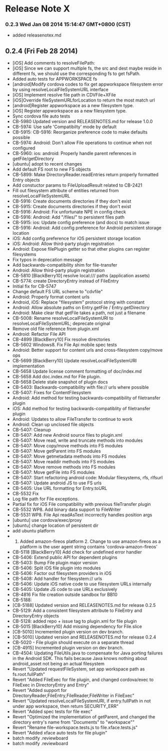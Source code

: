 <!--
#
# Licensed to the Apache Software Foundation (ASF) under one
# or more contributor license agreements.  See the NOTICE file
# distributed with this work for additional information
# regarding copyright ownership.  The ASF licenses this file
# to you under the Apache License, Version 2.0 (the
# "License"); you may not use this file except in compliance
# with the License.  You may obtain a copy of the License at
# 
# http://www.apache.org/licenses/LICENSE-2.0
# 
# Unless required by applicable law or agreed to in writing,
# software distributed under the License is distributed on an
# "AS IS" BASIS, WITHOUT WARRANTIES OR CONDITIONS OF ANY
#  KIND, either express or implied.  See the License for the
# specific language governing permissions and limitations
# under the License.
#
-->
# Release Note X


### 0.2.3 Wed Jan 08 2014 15:14:47 GMT+0800 (CST)
 *  added releasenotex.md

## 0.2.4 (Fri Feb 28 2014)


 *  [iOS] Add comments to resolveFilePath:
 *  [iOS] Since we can support multiple fs, the src and dest maybe reside in different fs, we should use the corresponding fs to get fsPath.
 *  Added auto tests for APPWORKSPACE fs
 *  [android]Modify cordova codes to fix get appworkspace filesystem error by using resolveLocalFileSystemURL interface
 *  [iOS] Implement resolve file path in CDVFile+XFile
 *  [iOS]Override fileSystemURLforLocation to return the most match url
 *  [android]Register appworkspace as a new filesystem type.
 *  [iOS] Register appworkspace as a new filesystem type.
 *  Sync cordova file auto tests
 *  CB-5980 Updated version and RELEASENOTES.md for release 1.0.0
 *  CB-5974: Use safe 'Compatibilty' mode by default
 *  CB-5915: CB-5916: Reorganize preference code to make defaults possible
 *  CB-5974: Android: Don't allow File operations to continue when not configured
 *  CB-5960: ios: android: Properly handle parent references in getFile/getDirectory
 *  [ubuntu] adopt to recent changes
 *  Add default FS root to new FS objects
 *  CB-5899: Make DirectoryReader.readEntries return properly formatted Entry objects
 *  Add constuctor params to FileUploadResult related to CB-2421
 *  Fill out filesystem attribute of entities returned from resolveLocalFileSystemURL
 *  CB-5916: Create documents directories if they don't exist
 *  CB-5915: Create documents directories if they don't exist
 *  CB-5916: Android: Fix unfortunate NPE in config check
 *  CB-5916: Android: Add "/files/" to persistent files path
 *  CB-5915: ios: Update config preference (and docs) to match issue
 *  CB-5916: Android: Add config preference for Android persistent storage location
 *  iOS: Add config preference for iOS persistent storage location
 *  iOS: Android: Allow third-party plugin registration
 *  Android: Expose filePlugin getter so that other plugins can register filesystems
 *  Fix typos in deprecation message
 *  Add backwards-compatibility shim for file-transfer
 *  Android: Allow third-party plugin registration
 *  CB-5810 [BlackBerry10] resolve local:/// paths (application assets)
 *  CB-5774: create DirectoryEntry instead of FileEntry
 *  Initial fix for CB-5747
 *  Change default FS URL scheme to "cdvfile"
 *  Android: Properly format content urls
 *  Android, iOS: Replace "filesystem" protocol string with constant
 *  Android: Allow absolute paths on Entry.getFile / Entry.getDirectory
 *  Android: Make clear that getFile takes a path, not just a filename
 *  CB-5008: Rename resolveLocalFileSystemURI to resolveLocalFileSystemURL; deprecate original
 *  Remove old file reference from plugin.xml
 *  Android: Refactor File API
 *  CB-4899 [BlackBerry10] Fix resolve directories
 *  CB-5602 Windows8. Fix File Api mobile spec tests
 *  Android: Better support for content urls and cross-filesystem copy/move ops
 *  CB-5699 [BlackBerry10] Update resolveLocalFileSystemURI implementation
 *  CB-5658 Update license comment formatting of doc/index.md
 *  CB-5658 Add doc.index.md for File plugin.
 *  CB-5658 Delete stale snapshot of plugin docs
 *  CB-5403: Backwards-compatibility with file:// urls where possible
 *  CB-5407: Fixes for ContentFilesystem
 *  Android: Add method for testing backwards-compatibility of filetransfer plugin
 *  iOS: Add method for testing backwards-compatiblity of filetransfer plugin
 *  Android: Updates to allow FileTransfer to continue to work
 *  Android: Clean up unclosed file objects
 *  CB-5407: Cleanup
 *  CB-5407: Add new Android source files to plugin.xml
 *  CB-5407: Move read, write and truncate methods into modules
 *  CB-5407: Move copy/move methods into FS modules
 *  CB-5407: Move getParent into FS modules
 *  CB-5407: Move getmetadata methods into FS modules
 *  CB-5407: Move readdir methods into FS modules
 *  CB-5407: Move remove methods into FS modules
 *  CB-5407: Move getFile into FS modules
 *  CB-5407: Start refactoring android code: Modular filesystems, rfs, rlfsurl
 *  CB-5407: Update android JS to use FS urls
 *  CB-5405: Use URL formatting for Entry.toURL
 *  CB-5532 Fix
 *  Log file path for File exceptions.
 *  Partial fix for iOS File compatibility with previous fileTransfer plugin
 *  CB-5532 WP8. Add binary data support to FileWriter
 *  CB-5531 WP8. File Api readAsText incorrectly handles position args
 *  [ubuntu] use cordova/exec/proxy
 *  [ubuntu] change location of persistent dir
 *  add ubuntu platform
 *  1. Added amazon-fireos platform 2. Change to use amazon-fireos as a platform is the user agent string contains 'cordova-amazon-fireos'
 *  CB-5118 [BlackBerry10] Add check for undefined error handler
 *  CB-5406: Extend public API for dependent plugins
 *  CB-5403: Bump File plugin major version
 *  CB-5406: Split iOS file plugin into modules
 *  CB-5406: Factor out filesystem providers in iOS
 *  CB-5408: Add handler for filesystem:// urls
 *  CB-5406: Update iOS native code to use filesystem URLs internally
 *  CB-5405: Update JS code to use URLs exclusively
 *  CB-4816 Fix file creation outside sandbox for BB10
 *  CB-5188:
 *  [CB-5188] Updated version and RELEASENOTES.md for release 0.2.5
 *  CB-5129: Add a consistent filesystem attribute to FileEntry and DirectoryEntry objects
 *  CB-5128: added repo + issue tag to plugin.xml for file plugin
 *  CB-5015 [BlackBerry10] Add missing dependency for File.slice
 *  [CB-5010] Incremented plugin version on dev branch.
 *  [CB-5010] Updated version and RELEASENOTES.md for release 0.2.4
 *  CB-5020 - File plugin should execute on a separate thread
 *  [CB-4915] Incremented plugin version on dev branch.
 *  CB-4504: Updating FileUtils.java to compensate for Java porting failures in the Android SDK. This fails because Java knows nothing about android_asset not being an actual filesystem
 *  Revert "Updated requestFileSystem, set app workspace path as fs.root.fullPath"
 *  Revert "Added FileExec for file plugin, and changed cordova/exec to FileExec in DirectoryEntry and Entry"
 *  Revert "Added support for DirectoryReader,FileEntry,FileReader,FileWriter in FileExec"
 *  Revert "Updated resolveLocalFileSystemURI, if entry.fullPath in not under app workspace, then return SECURITY_ERR"
 *  Revert "Added spec tests for file exec"
 *  Revert "Optimized the implementation of getParent, and changed the directory entry's name from "Documents" to "workspace""
 *  Revert "Rename file-workspace.tests.js to file.xface.tests.js"
 *  Revert "Added xface auto tests for file plugin"
 *  batch modify .reviewboard
 *  batch modify .reviewboard
